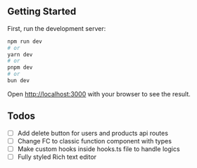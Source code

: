 ## Getting Started

First, run the development server:

```bash
npm run dev
# or
yarn dev
# or
pnpm dev
# or
bun dev
```

Open [http://localhost:3000](http://localhost:3000) with your browser to see the result.

## Todos
- [ ] Add delete button for users and products api routes
- [ ] Change FC to classic function component with types
- [ ] Make custom hooks inside hooks.ts file to handle logics
- [ ] Fully styled Rich text editor
